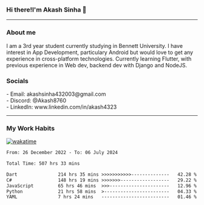 <h3>Hi there!I'm Akash Sinha 👋</h3>

--- 

<h3>About me</h3>
I am a 3rd year student currently studying in Bennett University. I have interest in App Development, particulary Android but would love to get any experience in cross-platform technologies. Currently learning Flutter, with previous experience in Web dev, backend dev with Django and NodeJS.

<h3>Socials</h3>
 - Email: akashsinha432003@gmail.com<br>
 - Discord: @Akash8760<br>
 - LinkedIn: www.linkedin.com/in/akash4323<br>


---

<h3>My Work Habits</h3>

[![wakatime](https://wakatime.com/badge/user/938b2951-49cf-4810-9b9e-c17cde3d3343.svg)](https://wakatime.com/@938b2951-49cf-4810-9b9e-c17cde3d3343)

<!--START_SECTION:waka-->

```txt
From: 26 December 2022 - To: 06 July 2024

Total Time: 507 hrs 33 mins

Dart               214 hrs 35 mins >>>>>>>>>>>--------------   42.28 %
C#                 148 hrs 19 mins >>>>>>>------------------   29.22 %
JavaScript         65 hrs 46 mins  >>>----------------------   12.96 %
Python             21 hrs 58 mins  >------------------------   04.33 %
YAML               7 hrs 24 mins   -------------------------   01.46 %
```

<!--END_SECTION:waka-->

